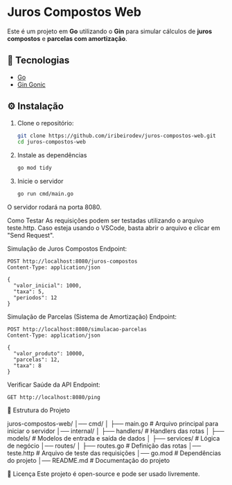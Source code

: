 # Juros Compostos Web  

Este é um projeto em **Go** utilizando o **Gin** para simular cálculos de **juros compostos** e **parcelas com amortização**.

## 📌 Tecnologias  

- [Go](https://go.dev/)  
- [Gin Gonic](https://github.com/gin-gonic/gin)  

## ⚙️ Instalação  

1. Clone o repositório:  
   ```sh
   git clone https://github.com/iribeirodev/juros-compostos-web.git
   cd juros-compostos-web


2. Instale as dependências
	```sh
	go mod tidy
	```

3. Inicie o servidor

   ```sh
   go run cmd/main.go
   ```

O servidor rodará na porta 8080.

Como Testar
As requisições podem ser testadas utilizando o arquivo teste.http. Caso esteja usando o VSCode, basta abrir o arquivo e clicar em "Send Request".

Simulação de Juros Compostos
Endpoint:
````
POST http://localhost:8080/juros-compostos
Content-Type: application/json

{
  "valor_inicial": 1000,
  "taxa": 5,
  "periodos": 12
}
````

Simulação de Parcelas (Sistema de Amortização)
Endpoint:

```
POST http://localhost:8080/simulacao-parcelas
Content-Type: application/json

{
  "valor_produto": 10000,
  "parcelas": 12,
  "taxa": 8
}
```

Verificar Saúde da API
Endpoint:

```
GET http://localhost:8080/ping
```

📂 Estrutura do Projeto

juros-compostos-web/
│── cmd/
│   ├── main.go        # Arquivo principal para iniciar o servidor
│── internal/
│   ├── handlers/      # Handlers das rotas
│   ├── models/        # Modelos de entrada e saída de dados
│   ├── services/      # Lógica de negócio
│── routes/
│   ├── routes.go      # Definição das rotas
│── teste.http         # Arquivo de teste das requisições
│── go.mod             # Dependências do projeto
│── README.md          # Documentação do projeto

📜 Licença
Este projeto é open-source e pode ser usado livremente.

